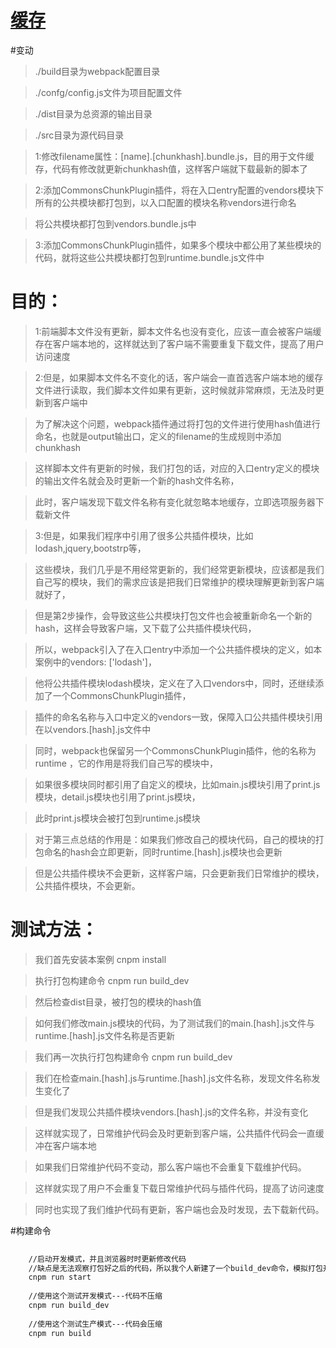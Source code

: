 # [缓存](https://doc.webpack-china.org/guides/caching/)

#变动
>   ./build目录为webpack配置目录

>   ./confg/config.js文件为项目配置文件

>   ./dist目录为总资源的输出目录

>   ./src目录为源代码目录

>   1:修改filename属性：[name].[chunkhash].bundle.js，目的用于文件缓存，代码有修改就更新chunkhash值，这样客户端就下载最新的脚本了

>   2:添加CommonsChunkPlugin插件，将在入口entry配置的vendors模块下所有的公共模块都打包到，以入口配置的模块名称vendors进行命名

>   将公共模块都打包到vendors.bundle.js中

>   3:添加CommonsChunkPlugin插件，如果多个模块中都公用了某些模块的代码，就将这些公共模块都打包到runtime.bundle.js文件中

#   目的：

>   1:前端脚本文件没有更新，脚本文件名也没有变化，应该一直会被客户端缓存在客户端本地的，这样就达到了客户端不需要重复下载文件，提高了用户访问速度

>   2:但是，如果脚本文件名不变化的话，客户端会一直首选客户端本地的缓存文件进行读取，我们脚本文件如果有更新，这时候就非常麻烦，无法及时更新到客户端中

>   为了解决这个问题，webpack插件通过将打包的文件进行使用hash值进行命名，也就是output输出口，定义的filename的生成规则中添加chunkhash

>   这样脚本文件有更新的时候，我们打包的话，对应的入口entry定义的模块的输出文件名就会及时更新一个新的hash文件名称，

>   此时，客户端发现下载文件名称有变化就忽略本地缓存，立即选项服务器下载新文件

>   3:但是，如果我们程序中引用了很多公共插件模块，比如lodash,jquery,bootstrp等，

>   这些模块，我们几乎是不用经常更新的，我们经常更新模块，应该都是我们自己写的模块，我们的需求应该是把我们日常维护的模块理解更新到客户端就好了，

>   但是第2步操作，会导致这些公共模块打包文件也会被重新命名一个新的hash，这样会导致客户端，又下载了公共插件模块代码，

>   所以，webpack引入了在入口entry中添加一个公共插件模块的定义，如本案例中的vendors: ['lodash']，

>   他将公共插件模块lodash模块，定义在了入口vendors中，同时，还继续添加了一个CommonsChunkPlugin插件，

>   插件的命名名称与入口中定义的vendors一致，保障入口公共插件模块引用在以vendors.[hash].js文件中

>   同时，webpack也保留另一个CommonsChunkPlugin插件，他的名称为runtime ，它的作用是将我们自己写的模块中，

>   如果很多模块同时都引用了自定义的模块，比如main.js模块引用了print.js模块，detail.js模块也引用了print.js模块，

>   此时print.js模块会被打包到runtime.js模块

>   对于第三点总结的作用是：如果我们修改自己的模块代码，自己的模块的打包命名的hash会立即更新，同时runtime.[hash].js模块也会更新

>   但是公共插件模块不会更新，这样客户端，只会更新我们日常维护的模块，公共插件模块，不会更新。


#   测试方法：

>   我们首先安装本案例   cnpm install

>   执行打包构建命令    cnpm run build_dev

>   然后检查dist目录，被打包的模块的hash值

>   如何我们修改main.js模块的代码，为了测试我们的main.[hash].js文件与runtime.[hash].js文件名称是否更新

>   我们再一次执行打包构建命令   cnpm run build_dev

>   我们在检查main.[hash].js与runtime.[hash].js文件名称，发现文件名称发生变化了

>   但是我们发现公共插件模块vendors.[hash].js的文件名称，并没有变化

>   这样就实现了，日常维护代码会及时更新到客户端，公共插件代码会一直缓冲在客户端本地

>   如果我们日常维护代码不变动，那么客户端也不会重复下载维护代码。

>   这样就实现了用户不会重复下载日常维护代码与插件代码，提高了访问速度

>   同时也实现了我们维护代码有更新，客户端也会及时发现，去下载新代码。


#构建命令
```bash
    
    //启动开发模式，并且浏览器时时更新修改代码
    //缺点是无法观察打包好之后的代码，所以我个人新建了一个build_dev命令，模拟打包开发环境代码
    cnpm run start
    
    //使用这个测试开发模式---代码不压缩
    cnpm run build_dev
    
    //使用这个测试生产模式---代码会压缩
    cnpm run build
```
